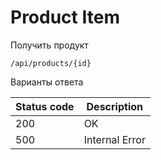 Product Item
===================

Получить продукт

```shell title="Method <span class='color-method'>GET</span>"
/api/products/{id}
```

Варианты ответа

| Status code                          | Description    |
|--------------------------------------|----------------|
| <span class='color-200'>200</span>   | OK             |
| <span class='color-error'>500</span> | Internal Error |